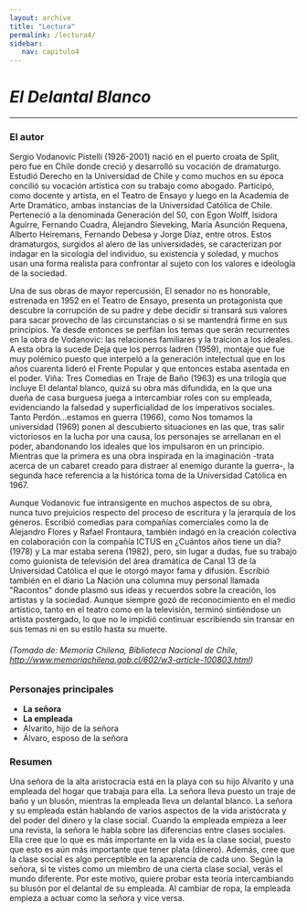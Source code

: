 ```yaml
---
layout: archive
title: "Lectura"
permalink: /lectura4/
sidebar:
   nav: capitulo4
---
```


# _El Delantal Blanco_
-------------------------------------
### El autor
Sergio Vodanovic Pistelli (1926-2001) nació en el puerto croata de Split, pero fue en Chile donde creció y desarrolló su vocación de dramaturgo. Estudió Derecho en la Universidad de Chile y como muchos en su época concilió su vocación artística con su trabajo como abogado. Participó, como docente y artista, en el Teatro de Ensayo y luego en la Academia de Arte Dramático, ambas instancias de la Universidad Católica de Chile. Perteneció a la denominada Generación del 50, con Egon Wolff, lsidora Aguirre, Fernando Cuadra, Alejandro Sieveking, María Asunción Requena, Alberto Heiremans, Fernando Debesa y Jorge Díaz, entre otros. Estos dramaturgos, surgidos al alero de las universidades, se caracterizan por indagar en la sicología del individuo, su existencia y soledad, y muchos usan una forma realista para confrontar al sujeto con los valores e ideología de la sociedad.

Una de sus obras de mayor repercusión, El senador no es honorable, estrenada en 1952 en el Teatro de Ensayo, presenta un protagonista que descubre la corrupción de su padre y debe decidir si transará sus valores para sacar provecho de las circunstancias o si se mantendrá firme en sus principios. Ya desde entonces se perfilan los temas que serán recurrentes en la obra de Vodanovic: las relaciones familiares y la traicion a los ideales. A esta obra la sucede Deja que los perros ladren (1959), montaje que fue muy polémico puesto que interpeló a la generación intelectual que en los años cuarenta lideró el Frente Popular y que entonces estaba asentada en el poder. Viña: Tres Comedias en Traje de Baño (1963) es una trilogía que incluye El delantal blanco, quizá su obra más difundida, en la que una dueña de casa burguesa juega a intercambiar roles con su empleada, evidenciando la falsedad y superficialidad de los imperativos sociales. Tanto Perdón…estamos en guerra (1966), como Nos tomamos la universidad (1969) ponen al descubierto situaciones en las que, tras salir victoriosos en la lucha por una causa, los personajes se arrellanan en el poder, abandonando los ideales que los impulsaron en un principio. Mientras que la primera es una obra inspirada en la imaginación -trata acerca de un cabaret creado para distraer al enemigo durante la guerra-, la segunda hace referencia a la histórica toma de la Universidad Católica en 1967.

Aunque Vodanovic fue intransigente en muchos aspectos de su obra, nunca tuvo prejuicios respecto del proceso de escritura y la jerarquía de los géneros. Escribió comedias para compañías comerciales como la de Alejandro Flores y Rafael Frontaura, también indagó en la creación colectiva en colaboración con la compañía ICTUS en ¿Cuántos años tiene un día? (1978) y La mar estaba serena (1982), pero, sin lugar a dudas, fue su trabajo como guionista de televisión del área dramática de Canal 13 de la Universidad Católica el que le otorgó mayor fama y difusión. Escribió también en el diario La Nación una columna muy personal llamada "Racontos" donde plasmó sus ideas y recuerdos sobre la creación, los artistas y la sociedad. Aunque siempre gozó de reconocimiento en el medio artístico, tanto en el teatro como en la televisión, terminó sintiéndose un artista postergado, lo que no le impidió continuar escribiendo sin transar en sus temas ni en su estilo hasta su muerte.

###### (Tomado de: _Memoria Chilena, Biblioteca Nacional de Chile,_ http://www.memoriachilena.gob.cl/602/w3-article-100803.html)

### Personajes principales
- **La señora**
- **La empleada**
- Alvarito, hijo de la señora
- Álvaro, esposo de la señora

### Resumen
Una señora de la alta aristocracia está en la playa con su hijo Alvarito y una empleada del hogar que trabaja para ella. La señora lleva puesto un traje de baño y un blusón, mientras la empleada lleva un delantal blanco. La señora y su empleada están hablando de varios aspectos de la vida aristócrata y del poder del dinero y la clase social. Cuando la empleada empieza a leer una revista, la señora le habla sobre las diferencias entre clases sociales. Ella cree que lo que es más importante en la vida es la clase social, puesto que esto es aún más importante que tener plata (dinero). Además, cree que la clase social es algo perceptible en la aparencia de cada uno. Según la señora, si te vistes como un miembro de una cierta clase social, verás el mundo diferente. Por este motivo, quiere probar esta teoría intercambiando su blusón por el delantal de su empleada. Al cambiar de ropa, la empleada empieza a actuar como la señora y vice versa.

